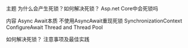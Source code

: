 主题
为什么会产生死锁？如何解决死锁？
Asp.net Core中会死锁吗

内容
Async Await本质
不使用AsyncAwait重现死锁 
SynchronizationContext
ConfigureAwait
Thread and Thread Pool

如何解决死锁？
注意事项及最佳实践


